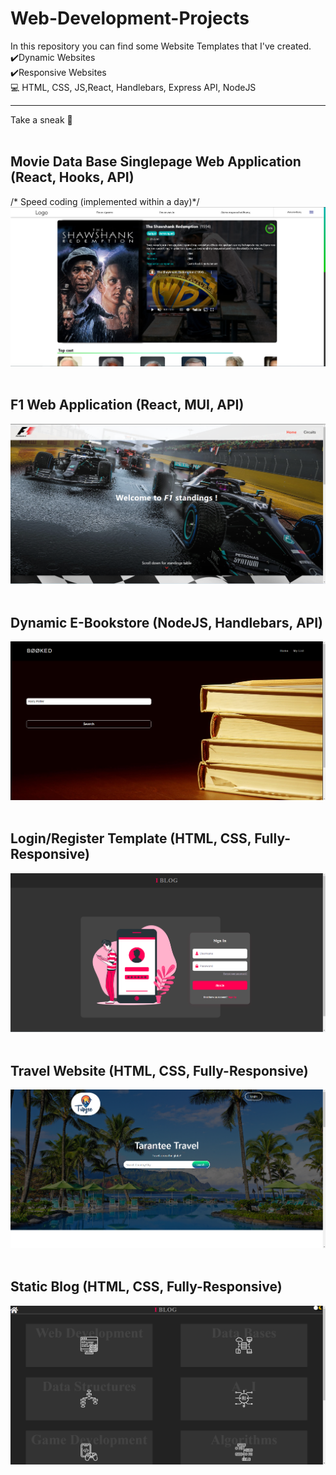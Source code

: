 # Web-Development-Projects
In this repository you can find some Website Templates that I've created. 
<br/>
✔️Dynamic Websites </br>
✔️Responsive Websites </br>
💻 HTML, CSS, JS,React, Handlebars, Express API, NodeJS <br/>
<hr>
Take a sneak 👀 <br/><br/>

## Movie Data Base Singlepage Web Application (React, Hooks, API)<br/>
/* Speed coding (implemented within a day)*/
<img src="movie-project/screenshots/movie_preview1.png"><br/><br/>

## F1 Web Application (React, MUI, API)<br/>
<img src="f1-app/Screenshots/1.png"><br/><br/>

## Dynamic E-Bookstore (NodeJS, Handlebars, API)<br/>
![](Dynamic%20E-Bookstore/images/1.png)<br/><br/>

## Login/Register Template (HTML, CSS, Fully-Responsive)<br/>
![](LoginRegisterTemplate/previewImages/first.png)<br/><br/>

## Travel Website (HTML, CSS, Fully-Responsive)<br/>
![](Travel_Index_Template/images/1.png)<br/><br/>

## Static Blog (HTML, CSS, Fully-Responsive)<br/>
![](Static%20Blogspot/previewImages/1st.png)<br/><br/>
